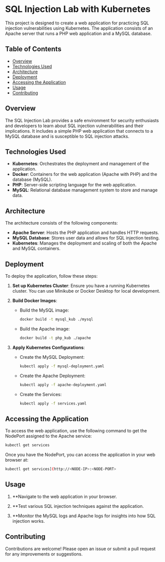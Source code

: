 # SQL Injection Lab with Kubernetes

This project is designed to create a web application for practicing SQL injection vulnerabilities using Kubernetes. The application consists of an Apache server that runs a PHP web application and a MySQL database. 

## Table of Contents

- [Overview](#overview)
- [Technologies Used](#technologies-used)
- [Architecture](#architecture)
- [Deployment](#deployment)
- [Accessing the Application](#accessing-the-application)
- [Usage](#usage)
- [Contributing](#contributing)


## Overview

The SQL Injection Lab provides a safe environment for security enthusiasts and developers to learn about SQL injection vulnerabilities and their implications. It includes a simple PHP web application that connects to a MySQL database and is susceptible to SQL injection attacks.

## Technologies Used

- **Kubernetes**: Orchestrates the deployment and management of the application.
- **Docker**: Containers for the web application (Apache with PHP) and the database (MySQL).
- **PHP**: Server-side scripting language for the web application.
- **MySQL**: Relational database management system to store and manage data.

## Architecture

The architecture consists of the following components:

- **Apache Server**: Hosts the PHP application and handles HTTP requests.
- **MySQL Database**: Stores user data and allows for SQL injection testing.
- **Kubernetes**: Manages the deployment and scaling of both the Apache and MySQL containers.


## Deployment

To deploy the application, follow these steps:

1. **Set up Kubernetes Cluster**: Ensure you have a running Kubernetes cluster. You can use Minikube or Docker Desktop for local development.
   
2. **Build Docker Images**:
   - Build the MySQL image:
     ```bash
     docker build -t mysql_kub ./mysql
     ```
   - Build the Apache image:
     ```bash
     docker build -t php_kub ./apache
     ```

3. **Apply Kubernetes Configurations**:
   - Create the MySQL Deployment:
     ```bash
     kubectl apply -f mysql-deployment.yaml
     ```
   - Create the Apache Deployment:
     ```bash
     kubectl apply -f apache-deployment.yaml
     ```
   - Create the Services:
     ```bash
     kubectl apply -f services.yaml
     ```

## Accessing the Application

To access the web application, use the following command to get the NodePort assigned to the Apache service:

```bash
kubectl get services
```

Once you have the NodePort, you can access the application in your web browser at:

```bash
kubectl get services](http://<NODE-IP>:<NODE-PORT>
```

## Usage

1. **Navigate to the web application in your browser.

2. **Test various SQL injection techniques against the application.

3. **Monitor the MySQL logs and Apache logs for insights into how SQL injection works.

## Contributing

Contributions are welcome! Please open an issue or submit a pull request for any improvements or suggestions.

